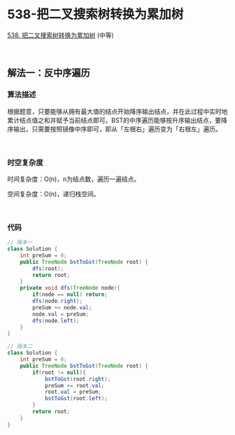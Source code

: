 # 538-把二叉搜索树转换为累加树

[538. 把二叉搜索树转换为累加树](https://leetcode-cn.com/problems/convert-bst-to-greater-tree/) (中等)

<br />

## 解法一：反中序遍历

### 算法描述

根据题意，只要能够从拥有最大值的结点开始降序输出结点，并在此过程中实时地累计结点值之和并赋予当前结点即可。BST的中序遍历能够按升序输出结点，要降序输出，只需要按照镜像中序即可，即从「左根右」遍历变为「右根左」遍历。

<br />

### 时空复杂度

时间复杂度：O(n)，n为结点数，遍历一遍结点。

空间复杂度：O(n)，递归栈空间。

<br />

### 代码

```java
// 版本一
class Solution {
    int preSum = 0;
    public TreeNode bstToGst(TreeNode root) {
        dfs(root);
        return root;
    }
    private void dfs(TreeNode node){
        if(node == null) return;
        dfs(node.right);
        preSum += node.val;
        node.val = preSum;
        dfs(node.left);
    }
}

// 版本二
class Solution {
    int preSum = 0;
    public TreeNode bstToGst(TreeNode root) {
        if(root != null){
            bstToGst(root.right);
            preSum += root.val;
            root.val = preSum;
            bstToGst(root.left);
        }
        return root;
    }
}
```

